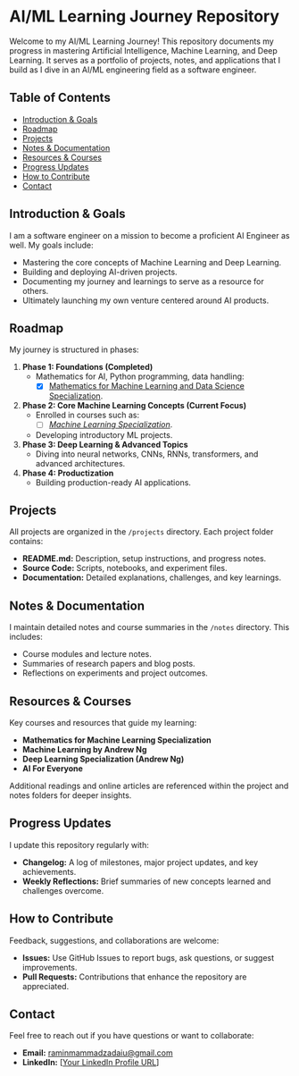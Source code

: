 # AI/ML Learning Journey Repository

Welcome to my AI/ML Learning Journey! This repository documents my progress in mastering Artificial Intelligence, Machine Learning, and Deep Learning. It serves as a portfolio of projects, notes, and applications that I build as I dive in an AI/ML engineering field as a software engineer.

## Table of Contents
- [Introduction & Goals](#introduction--goals)
- [Roadmap](#roadmap)
- [Projects](#projects)
- [Notes & Documentation](#notes--documentation)
- [Resources & Courses](#resources--courses)
- [Progress Updates](#progress-updates)
- [How to Contribute](#how-to-contribute)
- [Contact](#contact)

## Introduction & Goals

I am a software engineer on a mission to become a proficient AI Engineer as well. My goals include:
- Mastering the core concepts of Machine Learning and Deep Learning.
- Building and deploying AI-driven projects.
- Documenting my journey and learnings to serve as a resource for others.
- Ultimately launching my own venture centered around AI products.

## Roadmap

My journey is structured in phases:
1. **Phase 1: Foundations (Completed)**
   - Mathematics for AI, Python programming, data handling:
        - [x] [Mathematics for Machine Learning and Data Science Specialization](https://www.coursera.org/specializations/mathematics-for-machine-learning-and-data-science).
2. **Phase 2: Core Machine Learning Concepts (Current Focus)**
   - Enrolled in courses such as:
        - [ ] *[Machine Learning Specialization](https://www.coursera.org/specializations/machine-learning-introduction)*.
   - Developing introductory ML projects.
3. **Phase 3: Deep Learning & Advanced Topics**
   - Diving into neural networks, CNNs, RNNs, transformers, and advanced architectures.
4. **Phase 4: Productization**
   - Building production-ready AI applications.

## Projects

All projects are organized in the `/projects` directory. Each project folder contains:
- **README.md:** Description, setup instructions, and progress notes.
- **Source Code:** Scripts, notebooks, and experiment files.
- **Documentation:** Detailed explanations, challenges, and key learnings.

## Notes & Documentation

I maintain detailed notes and course summaries in the `/notes` directory. This includes:
- Course modules and lecture notes.
- Summaries of research papers and blog posts.
- Reflections on experiments and project outcomes.

## Resources & Courses

Key courses and resources that guide my learning:
- **Mathematics for Machine Learning Specialization**
- **Machine Learning by Andrew Ng**
- **Deep Learning Specialization (Andrew Ng)**
- **AI For Everyone**

Additional readings and online articles are referenced within the project and notes folders for deeper insights.

## Progress Updates

I update this repository regularly with:
- **Changelog:** A log of milestones, major project updates, and key achievements.
- **Weekly Reflections:** Brief summaries of new concepts learned and challenges overcome.

## How to Contribute

Feedback, suggestions, and collaborations are welcome:
- **Issues:** Use GitHub Issues to report bugs, ask questions, or suggest improvements.
- **Pull Requests:** Contributions that enhance the repository are appreciated.

## Contact

Feel free to reach out if you have questions or want to collaborate:
- **Email:** [raminmammadzadaiu@gmail.com](mailto:raminmammadzadaiu@gmail.com)
- **LinkedIn:** [[Your LinkedIn Profile URL](https://www.linkedin.com/in/raminmammadzada/)]